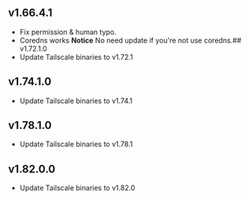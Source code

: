## v1.66.4.1
- Fix permission & human typo.
- Coredns works
**Notice**
No need update if you're not use coredns.## v1.72.1.0
- Update Tailscale binaries to v1.72.1
## v1.74.1.0
- Update Tailscale binaries to v1.74.1
## v1.78.1.0
- Update Tailscale binaries to v1.78.1
## v1.82.0.0
- Update Tailscale binaries to v1.82.0
